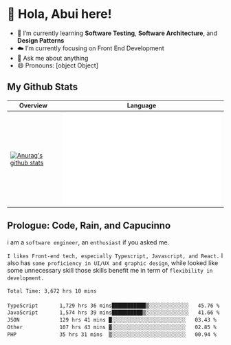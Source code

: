 # 👋 Hola, Abui here!

- 🌱 I’m currently learning **Software Testing**, **Software Architecture**, and **Design Patterns**
- ☁️ I’m currently focusing on Front End Development
- 💬 Ask me about anything
- 😄 Pronouns: [object Object]

## My Github Stats

| Overview | Language |
| --- | --- |
|[![Anurag's github stats](https://github-readme-stats.vercel.app/api?username=abui-am&count_private=true)](https://github.com/anuraghazra/github-readme-stats)|![Language](https://raw.githubusercontent.com/abui-am/stats/c6455f656dfce7acd3951e5ec5b25d72af0b2ee3/generated/languages.svg)|

## Prologue: Code, Rain, and Capucinno
i am a `software engineer`, an `enthusiast` if you asked me. 

`I likes Front-end tech, especially Typescript, Javascript, and React.` I also has `some proficiency in UI/UX and graphic design`, while looked like some unnecessary skill those skills benefit me in term of `flexibility in development.`


<!--START_SECTION:waka-->

```txt
Total Time: 3,672 hrs 10 mins

TypeScript       1,729 hrs 36 mins███████████▒░░░░░░░░░░░░░   45.76 %
JavaScript       1,574 hrs 39 mins██████████▒░░░░░░░░░░░░░░   41.66 %
JSON             129 hrs 41 mins █░░░░░░░░░░░░░░░░░░░░░░░░   03.43 %
Other            107 hrs 43 mins ▓░░░░░░░░░░░░░░░░░░░░░░░░   02.85 %
PHP              35 hrs 31 mins  ▒░░░░░░░░░░░░░░░░░░░░░░░░   00.94 %
```

<!--END_SECTION:waka-->
